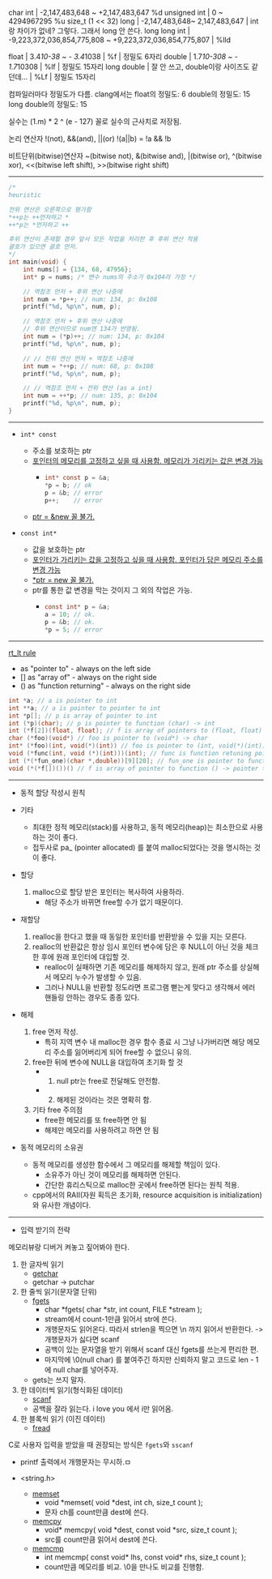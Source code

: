 char
int | -2,147,483,648 ~ +2,147,483,647 %d
unsigned int | 0 ~ 4294967295 %u size_t (1 << 32)
long | -2,147,483,648~ 2,147,483,647 | int랑 차이가 없네? 그렇다. 그래서 long 안 쓴다.
long long int | -9,223,372,036,854,775,808 ~ +9,223,372,036,854,775,807 | %lld

float | 3.4*10-38 ~ - 3.4*1038 | %f | 정밀도 6자리
double | 1.7*10-308 ~ - 1.7*10308 | %lf | 정밀도 15자리
long double | 잘 안 쓰고, double이랑 사이즈도 같던데... | %Lf | 정밀도 15자리

컴파일러마다 정밀도가 다름.
clang에서는
float의 정밀도: 6
double의 정밀도: 15
long double의 정밀도: 15

실수는 (1.m) \* 2 ^ (e - 127) 꼴로 실수의 근사치로 저장됨.

논리 연산자
!(not), &&(and), ||(or)
!(a||b) = !a && !b

비트단위(bitwise)연산자
~(bitwise not), &(bitwise and), |(bitwise or), ^(bitwise xor),
<<(bitwise left shift), >>(bitwise right shift)

---

```c
/*
heuristic

전위 연산은 오른쪽으로 평가함
*++p는 ++먼저하고 *
++*p는 *먼저하고 ++

후위 연산이 존재할 경우 앞서 모든 작업을 처리한 후 후위 연산 적용
괄호가 있으면 괄호 먼저.
*/
int main(void) {
    int nums[] = {134, 68, 47956};
    int* p = nums; /* 변수 nums의 주소가 0x104라 가정 */

    // 역참조 먼저 + 후위 연산 나중에
    int num = *p++; // num: 134, p: 0x108
    printf("%d, %p\n", num, p);

    // 역참조 먼저 + 후위 연산 나중에
    // 후위 연산이므로 num엔 134가 반영됨.
    int num = (*p)++; // num: 134, p: 0x104
    printf("%d, %p\n", num, p);

    // // 전위 연산 먼저 + 역참조 나중에
    int num = *++p; // num: 68, p: 0x108
    printf("%d, %p\n", num, p);

    // // 역참조 먼저 + 전위 연산 (as a int)
    int num = ++*p; // num: 135, p: 0x104
    printf("%d, %p\n", num, p);
}
```

---

-   `int* const`
    -   주소를 보호하는 ptr
    -   <u>포인터의 메모리를 고정하고 싶을 때 사용함. 메모리가 가리키는 값은 변경 가능</u>
        -   ```c
            int* const p = &a;
            *p = b; // ok
            p = &b; // error
            p++;    // error
            ```
    -   <u>ptr = &new 꼴 불가.</u>
-   `const int*`

    -   값을 보호하는 ptr
    -   <u>포인터가 가리키는 값을 고정하고 싶을 때 사용함. 포인터가 담은 메모리 주소를 변경 가능</u>
    -   <u>\*ptr = new 꼴 불가.</u>
    -   ptr를 통한 값 변경을 막는 것이지 그 외의 작업은 가능.
        -   ```c
            const int* p = &a;
            a = 10; // ok.
            p = &b; // ok.
            *p = 5; // error
            ```

---

[rt_lt rule](https://cseweb.ucsd.edu/~gbournou/CSE131/rt_lt.rule.html)

-   as "pointer to" - always on the left side
-   [] as "array of" - always on the right side
-   () as "function returning" - always on the right side

```c
int *a; // a is pointer to int
int **a; // a is pointer to pointer to int
int *p[]; // p is array of pointer to int
int (*p)(char); // p is pointer to function (char) -> int
int (*f[2])(float, float); // f is array of pointers to (float, float) -> int
char (*foo)(void*) // foo is pointer to (void*) -> char
int* (*foo)(int, void(*)(int)) // foo is pointer to (int, void(*)(int)) -> int*
void (*func(int, void (*)(int)))(int); // func is function retuning pointer to function (int) -> void
int (*(*fun_one)(char *,double))[9][20]; // fun_one is pointer to function expecting (char *,double) and returning pointer to array (size 9) of array (size 20) of int.
void (*(*f[])())() // f is array of pointer to function () -> pointer to function () -> void
```

---

-   동적 할당 작성시 원칙

-   기타

    -   최대한 정적 메모리(stack)를 사용하고, 동적 메모리(heap)는 최소한으로 사용하는 것이 좋다.
    -   접두사로 pa\_ (pointer allocated) 를 붙여 malloc되었다는 것을 명시하는 것이 좋다.

-   할당

    1. malloc으로 할당 받은 포인터는 복사하여 사용하라.
        - 해당 주소가 바뀌면 free할 수가 없기 때문이다.

-   재할당

    1. realloc을 한다고 했을 때 동일한 포인터를 반환받을 수 있을 지는 모른다.
    2. realloc의 반환값은 항상 임시 포인터 변수에 담은 후 NULL이 아닌 것을 체크한 후에 원래 포인터에 대입할 것.
        - realloc이 실패하면 기존 메모리를 해제하지 않고, 원래 ptr 주소를 상실해서 메모리 누수가 발생할 수 있음.
        - 그러나 NULL을 반환할 정도라면 프로그램 뻗는게 맞다고 생각해서 에러 핸들링 안하는 경우도 종종 있다.

-   해제

    1. free 먼저 작성.
        - 특히 지역 변수 내 malloc한 경우 함수 종료 시 그냥 나가버리면 해당 메모리 주소를 잃어버리게 되어 free할 수 없으니 유의.
    2. free한 뒤에 변수에 NULL을 대입하여 초기화 할 것
        -   1. null ptr는 free로 전달해도 안전함.
        -   2. 해제된 것이라는 것은 명확히 함.
    3. 기타 free 주의점
        - free한 메모리를 또 free하면 안 됨
        - 해제만 메모리를 사용하려고 하면 안 됨

-   동적 메모리의 소유권
    -   동적 메모리를 생성한 함수에서 그 메모리를 해제할 책임이 있다.
        -   소유주가 아닌 것이 메모리를 해제하면 안된다.
        -   간단한 휴리스틱으로 malloc한 곳에서 free하면 된다는 원칙 적용.
    -   cpp에서의 RAII(자원 획득은 초기화, resource acquisition is initialization)와 유사한 개념이다.

---

-   입력 받기의 전략

메모리뷰랑 디버거 켜놓고 짚어봐야 한다.

1. 한 글자씩 읽기
    - [getchar](https://en.cppreference.com/w/c/io/getchar)
    - getchar -> putchar
2. 한 줄씩 읽기(문자열 단위)
    - [fgets](https://en.cppreference.com/w/c/io/fgets)
        - char *fgets( char *str, int count, FILE \*stream );
        - stream에서 count-1만큼 읽어서 str에 쓴다.
        - 개행문자도 읽어온다. 따라서 strlen을 찍으면 \n 까지 읽어서 반환한다. -> 개행문자가 싫다면 scanf
        - 공백이 있는 문자열을 받기 위해서 scanf 대신 fgets를 쓰는게 편리한 편.
        - 마지막에 \0(null char) 를 붙여주긴 하지만 신뢰하지 말고 코드로 len - 1에 null char를 넣어주자.
    - gets는 쓰지 말자.
3. 한 데이터씩 읽기(형식화된 데이터)
    - [scanf](https://en.cppreference.com/w/c/io/fscanf)
    - 공백을 잘라 읽는다. i love you 에서 i만 읽어옴.
4. 한 블록씩 읽기 (이진 데이터)
    - [fread](https://en.cppreference.com/w/c/io/fread)

C로 사용자 입력을 받았을 때 권장되는 방식은 `fgets`와 `sscanf`

-   printf 출력에서 개행문자는 무시하.ㅁ

-   <string.h>

    -   [memset](https://en.cppreference.com/w/c/string/byte/memset)
        -   void *memset( void *dest, int ch, size_t count );
        -   문자 ch를 count만큼 dest에 쓴다.
    -   [memcpy](https://en.cppreference.com/w/c/string/byte/memcpy)
        -   void* memcpy( void *dest, const void \*src, size_t count );
        -   src를 count만큼 읽어서 dest에 쓴다.
    -   [memcmp](https://en.cppreference.com/w/c/string/byte/memcmp)
        -   int memcmp( const void* lhs, const void* rhs, size_t count );
        -   count만큼 메모리를 비교. \0을 만나도 비교를 진행함.
